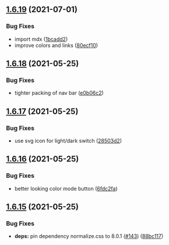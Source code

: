 ## [1.6.19](https://github.com/dds/bosabosa.org/compare/v1.6.18...v1.6.19) (2021-07-01)


### Bug Fixes

* import mdx ([1bcadd2](https://github.com/dds/bosabosa.org/commit/1bcadd236319147783e6083d040f8eaf55485f03))
* improve colors and links ([80ecf10](https://github.com/dds/bosabosa.org/commit/80ecf10e0d2276d677aa1d1d48a77d80e75a6f6e))



## [1.6.18](https://github.com/dds/bosabosa.org/compare/v1.6.17...v1.6.18) (2021-05-25)


### Bug Fixes

* tighter packing of nav bar ([e0b06c2](https://github.com/dds/bosabosa.org/commit/e0b06c2668c2ff5c779b36fabbe8165428135723))



## [1.6.17](https://github.com/dds/bosabosa.org/compare/v1.6.16...v1.6.17) (2021-05-25)


### Bug Fixes

* use svg icon for light/dark switch ([28503d2](https://github.com/dds/bosabosa.org/commit/28503d2a8dde2a2da6154b14014b7244c9d51a3c))



## [1.6.16](https://github.com/dds/bosabosa.org/compare/v1.6.15...v1.6.16) (2021-05-25)


### Bug Fixes

* better looking color mode button ([6fdc2fa](https://github.com/dds/bosabosa.org/commit/6fdc2fad74eaf7e9db656ad95590cbe76f847975))



## [1.6.15](https://github.com/dds/bosabosa.org/compare/v1.6.14...v1.6.15) (2021-05-25)


### Bug Fixes

* **deps:** pin dependency normalize.css to 8.0.1 ([#143](https://github.com/dds/bosabosa.org/issues/143)) ([88bc117](https://github.com/dds/bosabosa.org/commit/88bc1173b50029c5f3732c2799c94f32841fc853))



